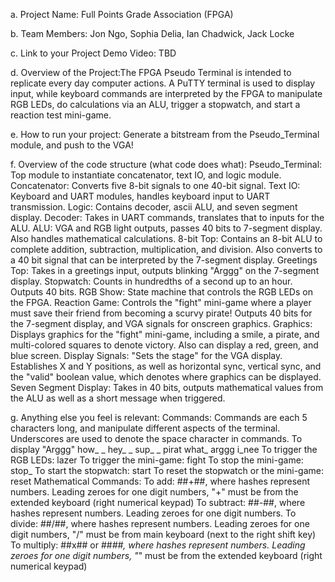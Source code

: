 a. Project Name: Full Points Grade Association (FPGA)

b. Team Members: Jon Ngo, Sophia Delia, Ian Chadwick, Jack Locke

c. Link to your Project Demo Video: TBD

d. Overview of the Project:The FPGA Pseudo Terminal is intended to replicate every day computer actions. A PuTTY terminal is used to display input, while keyboard commands are interpreted by the FPGA to manipulate RGB LEDs, do calculations via an ALU, trigger a stopwatch, and start a reaction test mini-game. 

e. How to run your project: Generate a bitstream from the Pseudo_Terminal module, and push to the VGA!

f. Overview of the code structure (what code does what): 
Pseudo_Terminal: Top module to instantiate concatenator, text IO, and logic module.
Concatenator: Converts five 8-bit signals to one 40-bit signal.
Text IO: Keyboard and UART modules, handles keyboard input to UART transmission.
Logic: Contains decoder, ascii ALU, and seven segment display.
Decoder: Takes in UART commands, translates that to inputs for the ALU.
ALU: VGA and RGB light outputs, passes 40 bits to 7-segment display. Also handles mathematical calculations.
8-bit Top: Contains an 8-bit ALU to complete addition, subtraction, multiplication, and division. Also converts to a 40 bit signal that can be interpreted by the 7-segment display.
Greetings Top: Takes in a greetings input, outputs blinking "Arggg" on the 7-segment display.
Stopwatch: Counts in hundredths of a second up to an hour. Outputs 40 bits. 
RGB Show: State machine that controls the RGB LEDs on the FPGA.
Reaction Game: Controls the "fight" mini-game where a player must save their friend from becoming a scurvy pirate! Outputs 40 bits for the 7-segment display, and VGA signals for onscreen graphics. 
Graphics: Displays graphics for the "fight" mini-game, including a smile, a pirate, and multi-colored squares to denote victory. Also can display a red, green, and blue screen.
Display Signals: "Sets the stage" for the VGA display. Establishes X and Y positions, as well as horizontal sync, vertical sync, and the "valid" boolean value, which denotes where graphics can be displayed. 
Seven Segment Display: Takes in 40 bits, outputs mathematical values from the ALU as well as a short message when triggered. 

g. Anything else you feel is relevant: 
Commands:
Commands are each 5 characters long, and manipulate different aspects of the terminal.
Underscores are used to denote the space character in commands.
To display "Arggg"
how_ _
hey_ _
sup_ _
pirat
what_
arggg
i_nee
To trigger the RGB LEDs:
lazer
To trigger the mini-game:
fight
To stop the mini-game:
stop_
To start the stopwatch:
start
To reset the stopwatch or the mini-game:
reset
Mathematical Commands:
To add:
##+##, where hashes represent numbers. Leading zeroes for one digit numbers, "+" must be from the extended keyboard (right numerical keypad)
To subtract:
##-##, where hashes represent numbers. Leading zeroes for one digit numbers.
To divide:
##/##, where hashes represent numbers. Leading zeroes for one digit numbers, "/" must be from main keyboard (next to the right shift key)
To multiply:
##x## or ##*##, where hashes represent numbers. Leading zeroes for one digit numbers, "*" must be from the extended keyboard (right numerical keypad)


